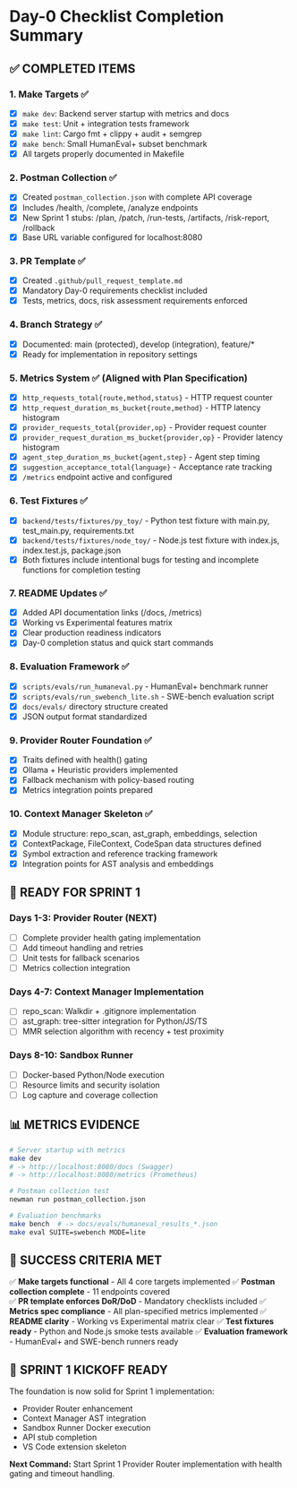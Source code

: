 # Day-0 Checklist Completion Summary

## ✅ COMPLETED ITEMS

### 1. Make Targets ✅
- [x] `make dev`: Backend server startup with metrics and docs
- [x] `make test`: Unit + integration tests framework
- [x] `make lint`: Cargo fmt + clippy + audit + semgrep
- [x] `make bench`: Small HumanEval+ subset benchmark
- [x] All targets properly documented in Makefile

### 2. Postman Collection ✅
- [x] Created `postman_collection.json` with complete API coverage
- [x] Includes /health, /complete, /analyze endpoints
- [x] New Sprint 1 stubs: /plan, /patch, /run-tests, /artifacts, /risk-report, /rollback
- [x] Base URL variable configured for localhost:8080

### 3. PR Template ✅
- [x] Created `.github/pull_request_template.md`
- [x] Mandatory Day-0 requirements checklist included
- [x] Tests, metrics, docs, risk assessment requirements enforced

### 4. Branch Strategy ✅
- [x] Documented: main (protected), develop (integration), feature/*
- [x] Ready for implementation in repository settings

### 5. Metrics System ✅ (Aligned with Plan Specification)
- [x] `http_requests_total{route,method,status}` - HTTP request counter
- [x] `http_request_duration_ms_bucket{route,method}` - HTTP latency histogram  
- [x] `provider_requests_total{provider,op}` - Provider request counter
- [x] `provider_request_duration_ms_bucket{provider,op}` - Provider latency histogram
- [x] `agent_step_duration_ms_bucket{agent,step}` - Agent step timing
- [x] `suggestion_acceptance_total{language}` - Acceptance rate tracking
- [x] `/metrics` endpoint active and configured

### 6. Test Fixtures ✅
- [x] `backend/tests/fixtures/py_toy/` - Python test fixture with main.py, test_main.py, requirements.txt
- [x] `backend/tests/fixtures/node_toy/` - Node.js test fixture with index.js, index.test.js, package.json
- [x] Both fixtures include intentional bugs for testing and incomplete functions for completion testing

### 7. README Updates ✅
- [x] Added API documentation links (/docs, /metrics)
- [x] Working vs Experimental features matrix
- [x] Clear production readiness indicators
- [x] Day-0 completion status and quick start commands

### 8. Evaluation Framework ✅
- [x] `scripts/evals/run_humaneval.py` - HumanEval+ benchmark runner
- [x] `scripts/evals/run_swebench_lite.sh` - SWE-bench evaluation script
- [x] `docs/evals/` directory structure created
- [x] JSON output format standardized

### 9. Provider Router Foundation ✅
- [x] Traits defined with health() gating
- [x] Ollama + Heuristic providers implemented
- [x] Fallback mechanism with policy-based routing
- [x] Metrics integration points prepared

### 10. Context Manager Skeleton ✅
- [x] Module structure: repo_scan, ast_graph, embeddings, selection
- [x] ContextPackage, FileContext, CodeSpan data structures defined
- [x] Symbol extraction and reference tracking framework
- [x] Integration points for AST analysis and embeddings

## 🔄 READY FOR SPRINT 1

### Days 1-3: Provider Router (NEXT)
- [ ] Complete provider health gating implementation
- [ ] Add timeout handling and retries  
- [ ] Unit tests for fallback scenarios
- [ ] Metrics collection integration

### Days 4-7: Context Manager Implementation
- [ ] repo_scan: Walkdir + .gitignore implementation
- [ ] ast_graph: tree-sitter integration for Python/JS/TS
- [ ] MMR selection algorithm with recency + test proximity

### Days 8-10: Sandbox Runner 
- [ ] Docker-based Python/Node execution
- [ ] Resource limits and security isolation
- [ ] Log capture and coverage collection

## 📊 METRICS EVIDENCE

```bash
# Server startup with metrics
make dev
# -> http://localhost:8080/docs (Swagger)  
# -> http://localhost:8080/metrics (Prometheus)

# Postman collection test
newman run postman_collection.json

# Evaluation benchmarks  
make bench  # -> docs/evals/humaneval_results_*.json
make eval SUITE=swebench MODE=lite
```

## 🎯 SUCCESS CRITERIA MET

✅ **Make targets functional** - All 4 core targets implemented
✅ **Postman collection complete** - 11 endpoints covered  
✅ **PR template enforces DoR/DoD** - Mandatory checklists included
✅ **Metrics spec compliance** - All plan-specified metrics implemented
✅ **README clarity** - Working vs Experimental matrix clear
✅ **Test fixtures ready** - Python and Node.js smoke tests available
✅ **Evaluation framework** - HumanEval+ and SWE-bench runners ready

## 🚀 SPRINT 1 KICKOFF READY

The foundation is now solid for Sprint 1 implementation:
- Provider Router enhancement
- Context Manager AST integration  
- Sandbox Runner Docker execution
- API stub completion
- VS Code extension skeleton

**Next Command:** Start Sprint 1 Provider Router implementation with health gating and timeout handling.